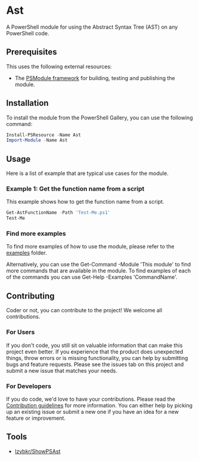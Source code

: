 # Ast

A PowerShell module for using the Abstract Syntax Tree (AST) on any PowerShell code.

## Prerequisites

This uses the following external resources:
- The [PSModule framework](https://github.com/PSModule) for building, testing and publishing the module.

## Installation

To install the module from the PowerShell Gallery, you can use the following command:

```powershell
Install-PSResource -Name Ast
Import-Module -Name Ast
```

## Usage

Here is a list of example that are typical use cases for the module.

### Example 1: Get the function name from a script

This example shows how to get the function name from a script.

```powershell
Get-AstFunctionName -Path 'Test-Me.ps1'
Test-Me
```

### Find more examples

To find more examples of how to use the module, please refer to the [examples](examples) folder.

Alternatively, you can use the Get-Command -Module 'This module' to find more commands that are available in the module.
To find examples of each of the commands you can use Get-Help -Examples 'CommandName'.

## Contributing

Coder or not, you can contribute to the project! We welcome all contributions.

### For Users

If you don't code, you still sit on valuable information that can make this project even better. If you experience that the
product does unexpected things, throw errors or is missing functionality, you can help by submitting bugs and feature requests.
Please see the issues tab on this project and submit a new issue that matches your needs.

### For Developers

If you do code, we'd love to have your contributions. Please read the [Contribution guidelines](CONTRIBUTING.md) for more information.
You can either help by picking up an existing issue or submit a new one if you have an idea for a new feature or improvement.

## Tools

- [lzybkr/ShowPSAst](https://github.com/lzybkr/ShowPSAst)
